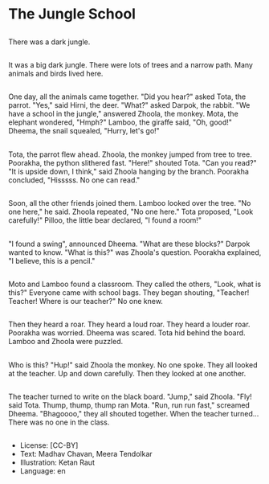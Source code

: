 # The Jungle School

##
There was a dark jungle.

##
It was a big dark jungle.
There were lots of trees and a
narrow path.
Many animals and birds lived
here.

##
One day, all the animals came together.
"Did you hear?" asked Tota, the parrot.
"Yes," said Hirni, the deer.
"What?" asked Darpok, the rabbit.
"We have a school in the jungle," answered
Zhoola, the monkey.
Mota, the elephant wondered, "Hmph?"
Lamboo, the giraffe said, "Oh, good!"
Dheema, the snail squealed, "Hurry, let's go!"

##
Tota, the parrot flew ahead.
Zhoola, the monkey jumped from tree to tree.
Poorakha, the python slithered fast.
"Here!" shouted Tota. "Can you read?"
"It is upside down, I think," said Zhoola
hanging by the branch.
Poorakha concluded, "Hisssss. No one can
read."

##
Soon, all the other friends joined them.
Lamboo looked over the tree.
"No one here," he said.
Zhoola repeated, "No one here."
Tota proposed, "Look carefully!"
Pilloo, the little bear declared, "I found a
room!"

##
"I found a swing", announced Dheema.
"What are these blocks?" Darpok wanted to
know.
"What is this?" was Zhoola's question.
Poorakha explained, "I believe, this is a pencil."

##
Moto and Lamboo found a classroom.
They called the others, "Look, what is this?"
Everyone came with school bags.
They began shouting, "Teacher! Teacher!
Where is our teacher?"
No one knew.

##
Then they heard a roar.
They heard a loud roar.
They heard a louder roar.
Poorakha was worried.
Dheema was scared.
Tota hid behind the board.
Lamboo and Zhoola were puzzled.

##
Who is this?
"Hup!" said Zhoola the monkey.
No one spoke.
They all looked at the teacher.
Up and down carefully.
Then they looked at one another.

##
The teacher turned to write on the black board.
"Jump," said Zhoola.
"Fly! said Tota.
Thump, thump, thump ran Mota.
"Run, run run fast," screamed Dheema.
"Bhagoooo," they all shouted together.
When the teacher turned...
There was no one in the class.

##
* License: [CC-BY]
* Text: Madhav Chavan, Meera Tendolkar
* Illustration: Ketan Raut
* Language: en
